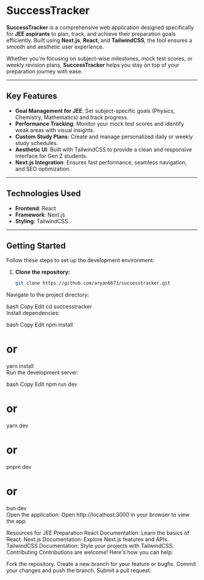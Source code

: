 # SuccessTracker  

**SuccessTracker** is a comprehensive web application designed specifically for **JEE aspirants** to plan, track, and achieve their preparation goals efficiently. Built using **Next.js**, **React**, and **TailwindCSS**, the tool ensures a smooth and aesthetic user experience.  

Whether you're focusing on subject-wise milestones, mock test scores, or weekly revision plans, **SuccessTracker** helps you stay on top of your preparation journey with ease.  

---

## Key Features  
- **Goal Management for JEE**: Set subject-specific goals (Physics, Chemistry, Mathematics) and track progress.  
- **Performance Tracking**: Monitor your mock test scores and identify weak areas with visual insights.  
- **Custom Study Plans**: Create and manage personalized daily or weekly study schedules.  
- **Aesthetic UI**: Built with TailwindCSS to provide a clean and responsive interface for Gen Z students.  
- **Next.js Integration**: Ensures fast performance, seamless navigation, and SEO optimization.  

---

## Technologies Used  
- **Frontend**: React  
- **Framework**: Next.js  
- **Styling**: TailwindCSS  

---

## Getting Started  

Follow these steps to set up the development environment:  

1. **Clone the repository:**  
   ```bash  
   git clone https://github.com/aryan6673/successtracker.git  
Navigate to the project directory:

bash
Copy
Edit
cd successtracker  
Install dependencies:

bash
Copy
Edit
npm install  
# or  
yarn install  
Run the development server:

bash
Copy
Edit
npm run dev  
# or  
yarn dev  
# or  
pnpm dev  
# or  
bun dev  
Open the application:
Open http://localhost:3000 in your browser to view the app.

Resources for JEE Preparation
React Documentation: Learn the basics of React.
Next.js Documentation: Explore Next.js features and APIs.
TailwindCSS Documentation: Style your projects with TailwindCSS.
Contributing
Contributions are welcome! Here's how you can help:

Fork the repository.
Create a new branch for your feature or bugfix.
Commit your changes and push the branch.
Submit a pull request.
